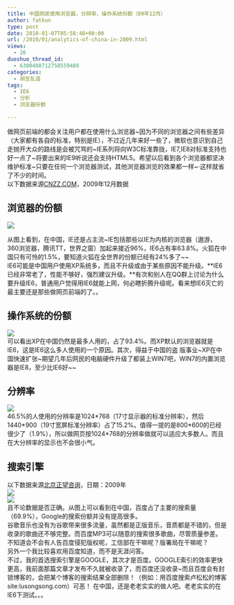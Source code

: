```yaml
---
title: 中国网民使用浏览器，分辨率，操作系统份额（09年12月）
author: fatkun
type: post
date: 2010-01-07T05:58:48+00:00
url: /2010/01/analytics-of-china-in-2009.html
views:
  - 26
duoshuo_thread_id:
  - 6300408712758559489
categories:
  - 胡言乱语
tags:
  - IE6
  - 分析
  - 浏览器份额

---
```

做网页前端的都会关注用户都在使用什么浏览器~因为不同的浏览器之间有些差异（大家都有各自的标准，特别是IE），不过近几年来好一些了，微软也意识到自己走抛开大众的路线是会被咒骂的~IE系列将向W3C标准靠拢，IE7,IE8对标准支持也好一点了~将要出来的IE9听说还会支持HTML5。希望以后看到各个浏览器都坚决维护标准~只要在任何一个浏览器测试，其他浏览器浏览的效果都一样~·这样就省了不少的时间。  
以下数据来源[CNZZ.COM][1]，2009年12月数据
## 浏览器的份额

![][2]  
<!--more-->

  
从图上看到，在中国，IE还是占主流~IE包括那些以IE为内核的浏览器（遨游，360浏览器，腾讯TT，世界之窗）加起来接近96%，IE6占有率63.8%。火狐在中国只有可怜的1.5%，要知道火狐在全世界的份额已经有24%多了~~  
IE6可能是中国用户使用XP系统多，而且不升级或由于某些原因不能升级。**IE6已经非常老了，性能不够好，强烈建议升级。**有次和别人在QQ群上讨论为什么要升级IE6，普通用户觉得用IE6就能上网，何必瞎折腾升级呢。看来想IE6灭亡的最主要还是那些做网页前端的了。。
## 操作系统的份额

![][3]  
可以看出XP在中国仍然是最多人用的，占了93.4%。而XP默认的浏览器就是IE6，这是IE6这么多人使用的一个原因。其次，得益于中国的盗 版事业~XP在中国快速扩张~期望几年后网民的电脑硬件升级了都装上WIN7吧，WIN7的内置浏览器是IE8，至少比IE6好~~
## 分辨率

![][4]  
46.5%的人使用的分辨率是1024\*768（17寸显示器的标准分辨率），然后1440\*900（19寸宽屏标准分辨率）占了15.2%。值得一提的是800\*600的已经很少了（1.9%），所以做网页按1024\*768的分辨率做就可以适应大多数人。而且在大分辨率的显示也不会很小气。
## 搜索引擎

以下数据来源[北京正望咨询][5]，日期：2009年  
![][6]  
![][7]  
且不论数据是否正确。从图上可以看到在中国，百度占了主要的搜索量（69.9%），Google的搜索份额并没有提高很多。  
谷歌音乐也没有为谷歌带来很多流量，虽然都是正版音乐，音质都是不错的，但是收录的歌曲还不够完整。而百度MP3可以随意的搜索很多歌曲，尽管质量参差。不知道会不会有人告百度侵犯版权呢，工信部在干嘛呢？版署局在干嘛呢？  
另外一个我比较喜欢用百度知道，而不是天涯问答。  
不过，我的首选搜索引擎是GOOGLE，其次才是百度。GOOGLE索引的效率更快更高，我前面那篇文章才发布不久就被收录了，而百度还没收录~而且百度会有封锁博客的，会把某个博客的搜索结果全部删除！（例如：用百度搜索卢松松的博客site:lusongsong.com）可恶！
在中国，还是老老实实的做人吧。老老实实的在IE6下测试。。。

 [1]: http://data.cnzz.com/main.php?s=resolve#
 [2]: http://farm3.static.flickr.com/2791/4250314158_b7a5149552.jpg
 [3]: http://farm3.static.flickr.com/2641/4250313964_1761b101dd.jpg
 [4]: http://farm5.static.flickr.com/4064/4249538789_2a09b2b448.jpg
 [5]: http://www.iaskchina.cn/Report/view/id/85
 [6]: http://farm3.static.flickr.com/2728/4250313516_675ebd30fb.jpg
 [7]: http://farm3.static.flickr.com/2746/4250313738_ee93847f08.jpg